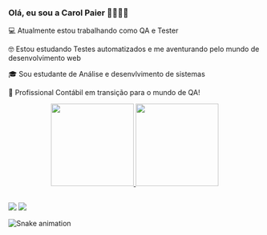 ### Olá, eu sou a Carol Paier 👩🏾🖐🏾

💻 Atualmente estou trabalhando como QA e Tester

🤓 Estou estudando Testes automatizados e me aventurando pelo mundo de desenvolvimento web

🎓 Sou estudante de Análise e desenvlvimento de sistemas

📒 Profissional Contábil em transição para o mundo de QA!

<div align="center">
  <a href="https://github.com/carolpaier">
  <img height="165em" src="https://github-readme-stats.vercel.app/api?username=carolpaier&show_icons=true&theme=radical&include_all_commits=true&count_private=true"/>
  <img height="165em" src="https://github-readme-stats.vercel.app/api/top-langs/?username=carolpaier&layout=compact&langs_count=7&theme=radical"/>
</div>

 ##
  
  <div> 
<a href="https://instagram.com/carolpaier" target="_blank"><img src="https://img.shields.io/badge/-Instagram-%23E4405F?style=for-the-badge&logo=instagram&logoColor=white" target="_blank"></a>
<a href="https://www.linkedin.com/in/carolinepaier" target="_blank"><img src="https://img.shields.io/badge/-LinkedIn-%230077B5?style=for-the-badge&logo=linkedin&logoColor=white" target="_blank"></a> 
    
![Snake animation](https://github.com/carolpaier/carolpaier/blob/output/github-contribution-grid-snake.svg)
 
